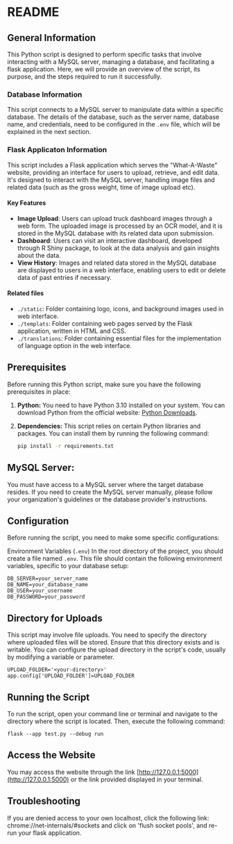 # README

## General Information

This Python script is designed to perform specific tasks that involve interacting with a MySQL server, managing a database, and facilitating a flask application. Here, we will provide an overview of the script, its purpose, and the steps required to run it successfully.

### Database Information

This script connects to a MySQL server to manipulate data within a specific database. The details of the database, such as the server name, database name, and credentials, need to be configured in the `.env` file, which will be explained in the next section.

### Flask Applicaton Information

This script includes a Flask application which serves the "What-A-Waste" website, providing an interface for users to upload, retrieve, and edit data. It's designed to interact with the MySQL server, handling image files and related data (such as the gross weight, time of image upload etc).

#### Key Features

- **Image Upload**: Users can upload truck dashboard images through a web form. The uploaded image is processed by an OCR model, and it is stored in the MySQL database with its related data upon submission.
- **Dashboard**: Users can visit an interactive dashboard, developed through R Shiny package, to look at the data analysis and gain insights about the data.
- **View History**: Images and related data stored in the MySQL database are displayed to users in a web interface, enabling users to edit or delete data of past entries if necessary.

#### Related files

- `./static`: Folder containing logo, icons, and background images used in web interface.
- `./templats`: Folder containing web pages served by the Flask application, written in HTML and CSS.
- `./translations`: Folder containing essential files for the implementation of language option in the web interface.

## Prerequisites

Before running this Python script, make sure you have the following prerequisites in place:

1. **Python:** You need to have Python 3.10 installed on your system. You can download Python from the official website: [Python Downloads](https://www.python.org/downloads/).

2. **Dependencies:** This script relies on certain Python libraries and packages. You can install them by running the following command:

   ```bash
   pip install -r requirements.txt
   ```

## MySQL Server: 
You must have access to a MySQL server where the target database resides. If you need to create the MySQL server manually, please follow your organization's guidelines or the database provider's instructions.

## Configuration
Before running the script, you need to make some specific configurations:

Environment Variables (`.env`)
In the root directory of the project, you should create a file named `.env`. This file should contain the following environment variables, specific to your database setup:

    
    DB_SERVER=your_server_name
    DB_NAME=your_database_name
    DB_USER=your_username
    DB_PASSWORD=your_password
    

## Directory for Uploads
This script may involve file uploads. You need to specify the directory where uploaded files will be stored. Ensure that this directory exists and is writable. You can configure the upload directory in the script's code, usually by modifying a variable or parameter.
    
    UPLOAD_FOLDER='<your-directory>'
    app.config['UPLOAD_FOLDER']=UPLOAD_FOLDER
    

## Running the Script
To run the script, open your command line or terminal and navigate to the directory where the script is located. Then, execute the following command:

    flask --app test.py --debug run

## Access the Website
You may access the website through the link [http://127.0.0.1:5000](http://127.0.0.1:5000) or the link provided displayed in your terminal.

## Troubleshooting 
If you are denied access to your own localhost, click the following link: chrome://net-internals/#sockets and click on 'flush socket pools', and re-run your flask application. 
